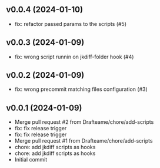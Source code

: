 ## v0.0.4 (2024-01-10)


- fix: refactor passed params to the scripts (#5)

## v0.0.3 (2024-01-09)


- fix: wrong script runnin on jkdiff-folder hook (#4)

## v0.0.2 (2024-01-09)


- fix: wrong precommit matching files configuration (#3)

## v0.0.1 (2024-01-09)


- Merge pull request #2 from Drafteame/chore/add-scripts
- fix: fix release trigger
- fix: fix release trigger
- Merge pull request #1 from Drafteame/chore/add-scripts
- chore: add jkdiff scripts as hooks
- chore: add jkdiff scripts as hooks
- Initial commit
